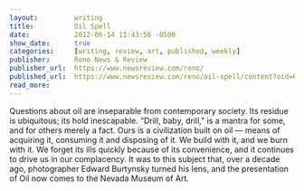 ```yaml
---
layout:			writing
title:			Oil Spell
date:			2012-06-14 11:43:56 -0500
show_date:		true
categories: 	[writing, review, art, published, weekly]
publisher:		Reno News & Review
publisher_url:	https://www.newsreview.com/reno/
published_url:	https://www.newsreview.com/reno/oil-spell/content?oid=6302377
read_more:
---
```

Questions about oil are inseparable from contemporary society. Its residue is ubiquitous; its hold inescapable. “Drill, baby, drill,” is a mantra for some, and for others merely a fact. Ours is a civilization built on oil — means of acquiring it, consuming it and disposing of it. We build with it, and we burn with it. We forget its ills quickly because of its convenience, and it continues to drive us in our complacency. It was to this subject that, over a decade ago, photographer Edward Burtynsky turned his lens, and the presentation of Oil now comes to the Nevada Museum of Art.
